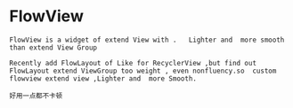 # FlowView
    FlowView is a widget of extend View with .   Lighter and  more smooth than extend View Group     

    Recently add FlowLayout of Like for RecyclerView ,but find out  FlowLayout extend ViewGroup too weight , even nonfluency.so  custom flowview extend view ,Lighter and  more Smooth.
    
    好用一点都不卡顿
